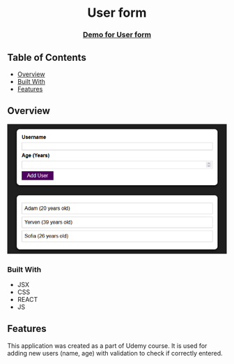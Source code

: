 <h1 align="center">User form</h1>

<div align="center">
  <h3>
    <a href="https://{your-demo-link.your-domain}">
      Demo for User form
    </a>
  </h3>
</div>

## Table of Contents

- [Overview](#overview)
- [Built With](#built-with)
- [Features](#features)

## Overview

<div align="center">
   <img src="https://github.com/Damyanmd/form-adding-user-with-validation/blob/main/img/Capture.PNG">
 </div>
 
### Built With

- JSX
- CSS
- REACT
- JS

## Features

This application was created as a part of Udemy course. It is used for adding new users (name, age) with validation to check if correctly entered.
